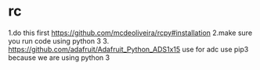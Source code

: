 # rc

1.do this first https://github.com/mcdeoliveira/rcpy#installation
2.make sure you run code using python 3
3. https://github.com/adafruit/Adafruit_Python_ADS1x15 use for adc use pip3 because we are using python 3
